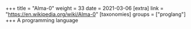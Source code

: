 +++
title = "Alma-0"
weight = 33
date = 2021-03-06
[extra]
link = "https://en.wikipedia.org/wiki/Alma-0"
[taxonomies]
groups = ["proglang"]
+++
A programming language

